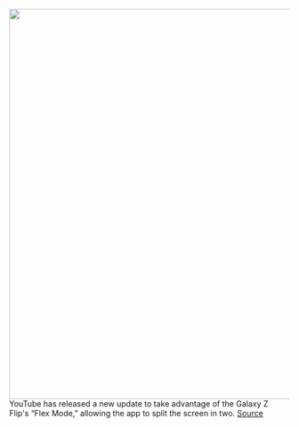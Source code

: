 <img src='https://cdn.vox-cdn.com/thumbor/iQVm-0LIE9gZGSVDo-meiSZftEY=/0x0:1000x563/1200x800/filters:focal(420x202:580x362)/cdn.vox-cdn.com/uploads/chorus_image/image/66691723/Google_Partnership_YT_Flex_Mode_main_1.0.jpg' width='700px' /><br/>
YouTube has released a new update to take advantage of the Galaxy Z Flip's “Flex Mode,” allowing the app to split the screen in two.
<a href='https://www.theverge.com/2020/4/22/21231132/galaxy-z-flip-flex-mode-youtube-update-split-screen'> Source <a/>